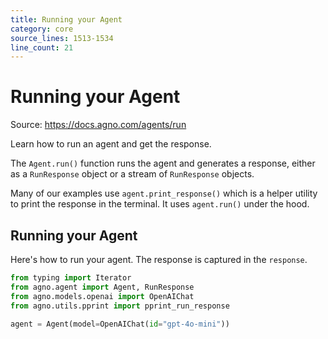 ```yaml
---
title: Running your Agent
category: core
source_lines: 1513-1534
line_count: 21
---
```


# Running your Agent
Source: https://docs.agno.com/agents/run

Learn how to run an agent and get the response.

The `Agent.run()` function runs the agent and generates a response, either as a `RunResponse` object or a stream of `RunResponse` objects.

Many of our examples use `agent.print_response()` which is a helper utility to print the response in the terminal. It uses `agent.run()` under the hood.

## Running your Agent

Here's how to run your agent. The response is captured in the `response`.

```python
from typing import Iterator
from agno.agent import Agent, RunResponse
from agno.models.openai import OpenAIChat
from agno.utils.pprint import pprint_run_response

agent = Agent(model=OpenAIChat(id="gpt-4o-mini"))

